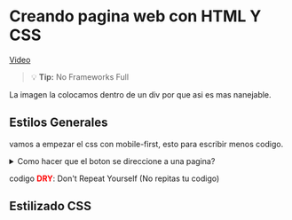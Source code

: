 # Creando pagina web con HTML Y CSS

[Video](https://www.youtube.com/watch?v=8-RC-Q7Wtzc&ab_channel=deivchoi)

> :bulb: **Tip:** No Frameworks Full

La imagen la colocamos dentro de un div por que asi es mas nanejable.

## Estilos Generales

vamos a empezar el css con mobile-first, esto para escribir menos codigo.

<details>
<summary> Como hacer que el boton se direccione a una pagina?</summary>
Hay que envolver el botton en un form.

```html
<form action="https://www.google.com/">
  <button>APLICA YA!</button>
</form>
```

</details>

codigo <span style="color:red"> **DRY**</span>: Don't Repeat Yourself (No repitas tu codigo)

## Estilizado CSS
